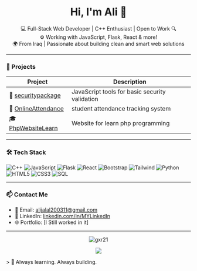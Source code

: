 
<h1 align="center">Hi, I'm Ali 👋</h1>

<p align="center">
  💻 Full-Stack Web Developer | C++ Enthusiast | Open to Work 🔍 <br>
  ⚙️ Working with JavaScript, Flask, React & more! <br>
  🌍 From Iraq | Passionate about building clean and smart web solutions
</p>

---

### 🚀 Projects

| Project | Description |
|--------|-------------|
| 🔐 [securitypackage](https://github.com/gxr21/securitypackege.git) | JavaScript tools for basic security validation |
| 🧠 [OnlineAttendance](https://github.com/gxr21/OnlineAttSys.git) |  student attendance tracking system |
| 🎓 [PhpWebsiteLearn](https://github.com/gxr21/PHP.git) | Website for learn php programming |

---

### 🛠️ Tech Stack

![C++](https://img.shields.io/badge/C++-00599C?style=for-the-badge&logo=cplusplus&logoColor=white)
![JavaScript](https://img.shields.io/badge/JavaScript-F7DF1E?style=for-the-badge&logo=javascript&logoColor=black)
![Flask](https://img.shields.io/badge/Flask-000000?style=for-the-badge&logo=flask&logoColor=white)
![React](https://img.shields.io/badge/React-20232A?style=for-the-badge&logo=react&logoColor=61DAFB)
![Bootstrap](https://img.shields.io/badge/Bootstrap-563D7C?style=for-the-badge&logo=bootstrap&logoColor=white)
![Tailwind](https://img.shields.io/badge/Tailwind_CSS-38B2AC?style=for-the-badge&logo=tailwind-css&logoColor=white)
![Python](https://img.shields.io/badge/Python-3776AB?style=for-the-badge&logo=python&logoColor=white)
![HTML5](https://img.shields.io/badge/HTML5-E34F26?style=for-the-badge&logo=html5&logoColor=white)
![CSS3](https://img.shields.io/badge/CSS3-1572B6?style=for-the-badge&logo=css3&logoColor=white)
![SQL](https://img.shields.io/badge/SQL-4479A1?style=for-the-badge&logo=postgresql&logoColor=white)

---

### 📫 Contact Me

- 📧 Email: alijalal200311@gmail.com
- 💼 LinkedIn: [linkedin.com/in/MYLinkedIn](https://linkedin.com/in/ali-jalal-336544310)
- 🌐 Portfolio: [I Still worked in it]

---

<p align="center">
  <img src="https://komarev.com/ghpvc/?username=gxr21&label=Profile%20views&color=0e75b6&style=flat" alt="gxr21" />
</p>

<p align="center">
<img src="https://github-readme-stats-odb2.vercel.app/api?username=gxr21&show_icons=true&theme=tokyonight" />
</p>
> 🌱 Always learning. Always building.
